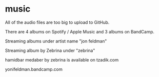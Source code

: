 # music

All of the audio files are too big to upload to GitHub.  

There are 4 albums on Spotify / Apple Music and 3 albums on BandCamp.

Streaming albums under artist name "jon feldman"

Streaming album by Zebrina under "zebrina"

hamidbar medaber by zebrina is available on tzadik.com

yonifeldman.bandcamp.com


